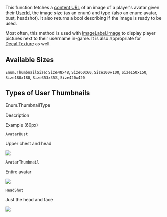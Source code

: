 This function fetches a [content URL](https://developer.roblox.com/en-us/articles/content) of an image of a player's avatar given their [UserId](https://developer.roblox.com/en-us/api-reference/property/Player/UserId), the image size (as an enum) and type (also an enum: avatar, bust, headshot). It also returns a bool describing if the image is ready to be used.

Most often, this method is used with [ImageLabel.Image](https://developer.roblox.com/en-us/api-reference/property/ImageLabel/Image) to display player pictures next to their username in-game. It is also appropriate for [Decal.Texture](https://developer.roblox.com/en-us/api-reference/property/Decal/Texture) as well.

Available Sizes
---------------

`Enum.ThumbnailSize`: `Size48x48`, `Size60x60`, `Size100x100`, `Size150x150`, `Size180x180`, `Size353x353`, `Size420x420`

Types of User Thumbnails
------------------------

Enum.ThumbnailType

Description

Example (60px)

`AvatarBust`

Upper chest and head

![](https://www.roblox.com/bust-thumbnail/image?userId=269323&width=60&height=60&format=png)

`AvatarThumbnail`

Entire avatar

![](https://www.roblox.com/avatar-thumbnail/image?userId=269323&width=60&height=60&format=png)

`HeadShot`

Just the head and face

![](https://www.roblox.com/headshot-thumbnail/image?userId=269323&width=60&height=60&format=png)